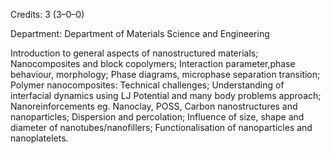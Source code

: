 Credits: 3 (3–0–0)

Department: Department of Materials Science and Engineering

Introduction to general aspects of nanostructured materials; Nanocomposites and block copolymers; Interaction parameter,phase behaviour, morphology; Phase diagrams, microphase separation transition; Polymer nanocomposites: Technical challenges; Understanding of interfacial dynamics using LJ Potential and many body problems approach; Nanoreinforcements eg. Nanoclay, POSS, Carbon nanostructures and nanoparticles; Dispersion and percolation; Influence of size, shape and diameter of nanotubes/nanofillers; Functionalisation of nanoparticles and nanoplatelets.